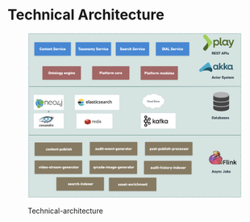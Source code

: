 # Technical Architecture



<figure><img src="../.gitbook/assets/Technical-architecture.png" alt=""><figcaption><p>Technical-architecture</p></figcaption></figure>


